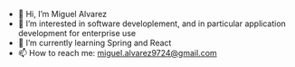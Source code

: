 - 👋 Hi, I’m Miguel Alvarez
- 👀 I’m interested in software developlement, and in particular application development for enterprise use
- 🌱 I’m currently learning Spring and React
- 📫 How to reach me: miguel.alvarez9724@gmail.com

<!---
miguel-alv1/miguel-alv1 is a ✨ special ✨ repository because its `README.md` (this file) appears on your GitHub profile.
You can click the Preview link to take a look at your changes.
--->
